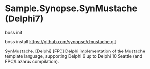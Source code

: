 # Sample.Synopse.SynMustache (Delphi7)

boss init

boss install https://github.com/synopse/dmustache.git

SynMustache. [Delphi] [FPC] Delphi implementation of the Mustache template language, supporting Delphi 6 up to Delphi 10 Seattle (and FPC/Lazarus compilation).
